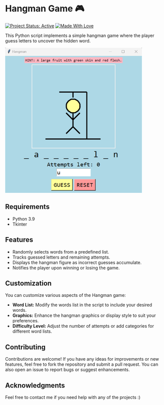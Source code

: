 # Hangman Game 🎮

[![Project Status: Active](https://www.repostatus.org/badges/latest/active.svg)](https://www.repostatus.org/#active)
[![Made With Love](https://img.shields.io/badge/Made%20With-Love-orange.svg)](https://github.com/kunal9960)

This Python script implements a simple hangman game where the player guess letters to uncover the hidden word.

<img src="https://github.com/kunal9960/hangman/blob/master/Hangman_with_hints.png" alt="Hangman" width="440">


## Requirements

- Python 3.9
- Tkinter


## Features

- Randomly selects words from a predefined list.
- Tracks guessed letters and remaining attempts.
- Displays the hangman figure as incorrect guesses accumulate.
- Notifies the player upon winning or losing the game.


## Customization

You can customize various aspects of the Hangman game:

- **Word List:** Modify the words list in the script to include your desired words.
- **Graphics:** Enhance the hangman graphics or display style to suit your preferences.
- **Difficulty Level:** Adjust the number of attempts or add categories for different word lists.


## Contributing

Contributions are welcome! If you have any ideas for improvements or new features, feel free to fork the repository and submit a pull request. You can also open an issue to report bugs or suggest enhancements.


## Acknowledgments

Feel free to contact me if you need help with any of the projects :)
